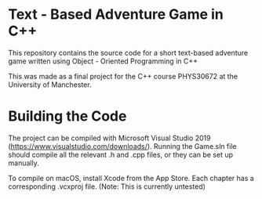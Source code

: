# Text - Based Adventure Game in C++
This repository contains the source code for a short text-based adventure game written using Object - Oriented Programming in C++

This was made as a final project for the C++ course PHYS30672 at the University of Manchester.


# Building the Code

The project can be compiled with Microsoft Visual Studio 2019
(https://www.visualstudio.com/downloads/). 
Running the Game.sln file should compile all the relevant .h and .cpp files, or they can be set up manually.

To compile on macOS, install Xcode from the App Store. Each chapter has
a corresponding .vcxproj file. (Note: This is currently untested)
